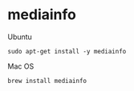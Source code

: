 # mediainfo

Ubuntu

```
sudo apt-get install -y mediainfo
```

Mac OS

```
brew install mediainfo
```